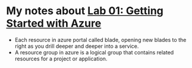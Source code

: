 # My notes about [Lab 01: Getting Started with Azure](https://microsoftlearning.github.io/AZ-220-Microsoft-Azure-IoT-Developer/Instructions/Labs/LAB_AK_01-getting-started-with-azure.html)
- Each resource in azure portal called blade, opening new blades to the right as you drill deeper and deeper into a service. 
- A resource group in azure is a logical group that contains related resources for a project or application.